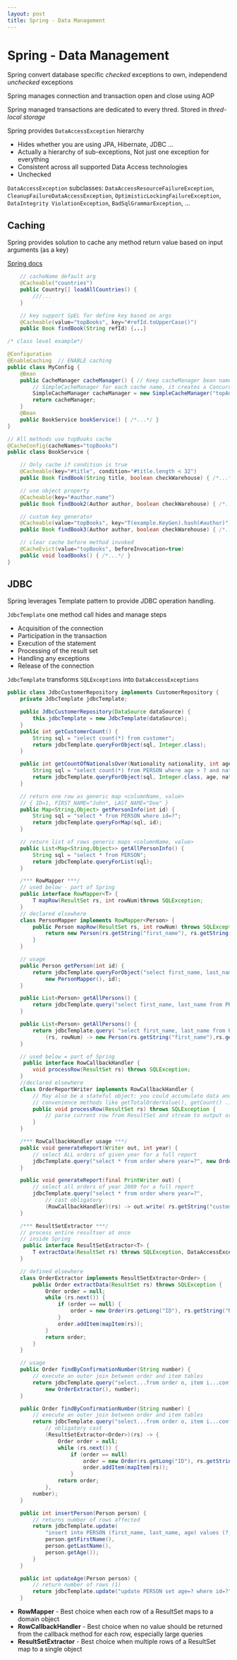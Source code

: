 ```yaml
---
layout: post
title: Spring - Data Management
---
```

# Spring - Data Management

Spring convert database specific _checked_ exceptions to own, independend _unchecked_ exceptions

Spring manages connection and transaction open and close using AOP

Spring managed transactions are dedicated to every thred. Stored in _thred-local storage_

Spring provides `DataAccessException` hierarchy

- Hides whether you are using JPA, Hibernate, JDBC ...
- Actually a hierarchy of sub-exceptions, Not just one exception for everything
- Consistent across all supported Data Access technologies
- Unchecked

`DataAccessException` subclasses: `DataAccessResourceFailureException`, `CleanupFailureDataAccessException`, `OptimisticLockingFailureException`, `DataIntegrity ViolationException`, `BadSqlGrammarException`, ...

## Caching

Spring provides solution to cache any method return value based on input arguments (as a key)

[Spring docs](https://docs.spring.io/spring/docs/current/spring-framework-reference/integration.html#cache)

```java
    // cacheName default arg
    @Cacheable("countries")
    public Country[] loadAllCountries() {
        ///...
    }

    // key support SpEL for define key based on args
    @Cacheable(value="topBooks", key="#refId.toUpperCase()")
    public Book findBook(String refId) {...}

/* class level example*/

@Configuration
@EnableCaching  // ENABLE caching
public class MyConfig {
    @Bean
    public CacheManager cacheManager() { // Keep cacheManager bean name
        // SimpleCacheManager for each cache name, it creates a ConcurrentHashMap
        SimpleCacheManager cacheManager = new SimpleCacheManager("topAuthors", "topBooks");
        return cacheManager;
    }
    @Bean
    public BookService bookService() { /*...*/ }
}

// All methods use topBooks cache
@CacheConfig(cacheNames="topBooks") 
public class BookService {

    // Only cache if condition is true
    @Cacheable(key="#title", condition="#title.length < 32")
    public Book findBook(String title, boolean checkWarehouse) { /*...*/ }

    // use object property
    @Cacheable(key="#author.name")
    public Book findBook2(Author author, boolean checkWarehouse) { /*...*/ }

    // custom key generator
    @Cacheable(value="topBooks", key="T(example.KeyGen).hash(#author)")
    public Book findBook3(Author author, boolean checkWarehouse) { /*...*/ }

    // clear cache before method invoked
    @CacheEvict(value="topBooks", beforeInvocation=true)
    public void loadBooks() { /*...*/ }
}
```

## JDBC

Spring leverages Template pattern to provide JDBC operation handling.

`JdbcTemplate` one method call hides and manage steps

- Acquisition of the connection 
- Participation in the transaction 
- Execution of the statement 
- Processing of the result set 
- Handling any exceptions 
- Release of the connection

`JdbcTemplate` transforms `SQLExceptions` into `DataAccessExceptions`

```java
public class JdbcCustomerRepository implements CustomerRepository {
    private JdbcTemplate jdbcTemplate;

    public JdbcCustomerRepository(DataSource dataSource) {
        this.jdbcTemplate = new JdbcTemplate(dataSource);
    }
    public int getCustomerCount() {
        String sql = "select count(*) from customer";
        return jdbcTemplate.queryForObject(sql, Integer.class);
    }

    public int getCountOfNationalsOver(Nationality nationality, int age) {
        String sql = "select count(*) from PERSON where age > ? and nationality = ?";
        return jdbcTemplate.queryForObject(sql, Integer.class, age, nationality.toString());
    }

    // return one row as generic map <columnName, value>
    // { ID=1, FIRST_NAME="John", LAST_NAME="Doe" }
    public Map<String,Object> getPersonInfo(int id) {
        String sql = "select * from PERSON where id=?";
        return jdbcTemplate.queryForMap(sql, id);
    }

    // return list of rows generic maps <columnName, value>
    public List<Map<String,Object>> getAllPersonInfo() {
        String sql = "select * from PERSON";
        return jdbcTemplate.queryForList(sql);
    }

    /*** RowMapper ***/
    // used below - part of Spring
    public interface RowMapper<T> {
        T mapRow(ResultSet rs, int rowNum)throws SQLException; 
    }
    // declared elsewhere
    class PersonMapper implements RowMapper<Person> {
        public Person mapRow(ResultSet rs, int rowNum) throws SQLException {
            return new Person(rs.getString("first_name"), rs.getString("last_name"));
        }
    }

    // usage
    public Person getPerson(int id) {
        return jdbcTemplate.queryForObject("select first_name, last_name from PERSON where id=?", 
            new PersonMapper(), id);
    }

    public List<Person> getAllPersons() { 
        return jdbcTemplate.query("select first_name, last_name from PERSON", new PersonMapper());
    }

    public List<Person> getAllPersons() {
        return jdbcTemplate.query( "select first_name, last_name from PERSON",
            (rs, rowNum) -> new Person(rs.getString("first_name"),rs.getString("last_name")));
    }

    // used below = part of Spring
     public interface RowCallbackHandler {
        void processRow(ResultSet rs) throws SQLException;
    }
    //declared elsewhere
    class OrderReportWriter implements RowCallbackHandler { 
        // May also be a stateful object: you could accumulate data and add
        // convenience methods like getTotalOrderValue(), getCount() ...
        public void processRow(ResultSet rs) throws SQLException {
            // parse current row from ResultSet and stream to output or collect infromation
        }
    }

    /*** RowCallbackHandler usage ***/
    public void generateReport(Writer out, int year) {
        // select ALL orders of given year for a full report
        jdbcTemplate.query("select * from order where year=?", new OrderReportWriter(out), year);
    }

    public void generateReport(final PrintWriter out) {
        // select all orders of year 2009 for a full report
        jdbcTemplate.query("select * from order where year=?",
            // cast obligatory
            (RowCallbackHandler)(rs) -> out.write( rs.getString("customer"), ... ), 2016);
    }

    /*** ResultSetExtractor ***/
    // process entire resultser at once
    // inside Spring
     public interface ResultSetExtractor<T> {
        T extractData(ResultSet rs) throws SQLException, DataAccessException;
    }

    // defined elsewhere
    class OrderExtractor implements ResultSetExtractor<Order> {
        public Order extractData(ResultSet rs) throws SQLException {
            Order order = null;
            while (rs.next()) {
                if (order == null) {
                    order = new Order(rs.getLong("ID"), rs.getString("NAME"), ...);
                }
                order.addItem(mapItem(rs));
            }
            return order;
        }
    }

    // usage
    public Order findByConfirmationNumber(String number) {
        // execute an outer join between order and item tables
        return jdbcTemplate.query("select...from order o, item i...conf_id = ?",
            new OrderExtractor(), number);
    }

    public Order findByConfirmationNumber(String number) {
        // execute an outer join between order and item tables
        return jdbcTemplate.query("select...from order o, item i...conf_id = ?",
            // obligatory cast
            (ResultSetExtractor<Order>)(rs) -> {
                Order order = null;
                while (rs.next()) {
                    if (order == null)
                        order = new Order(rs.getLong("ID"), rs.getString("NAME"), ...);
                        order.addItem(mapItem(rs)); 
                    }
                return order;
            },
        number);
    }

    public int insertPerson(Person person) {
        // returns number of rows affected
        return jdbcTemplate.update(
            "insert into PERSON (first_name, last_name, age) values (?, ?, ?)",
            person.getFirstName(),
            person.getLastName(),
            person.getAge());
        }
    }

    public int updateAge(Person person) {
        // return number of rows (1)
        return jdbcTemplate.update("update PERSON set age=? where id=?", person.getAge(), person.getId());
    }
```

- **RowMapper** - Best choice when each row of a ResultSet maps to a domain object
- **RowCallbackHandler** - Best choice when no value should be returned from the callback method for each row, especially large queries
- **ResultSetExtractor** - Best choice when multiple rows of a ResultSet map to a single object

